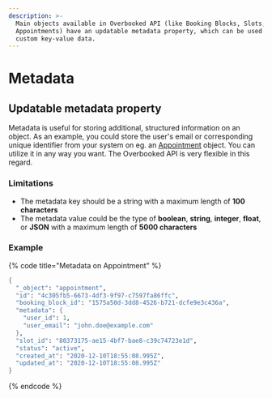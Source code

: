 ```yaml
---
description: >-
  Main objects available in Overbooked API (like Booking Blocks, Slots,
  Appointments) have an updatable metadata property, which can be used to attach
  custom key-value data.
---
```


# Metadata

## Updatable metadata property

Metadata is useful for storing additional, structured information on an object. As an example, you could store the user's email or corresponding unique identifier from your system on eg. an [Appointment](resources/appointment/) object. You can utilize it in any way you want. The Overbooked API is very flexible in this regard.

### Limitations

* The metadata key should be a string with a maximum length of **100 characters**
* The metadata value could be the type of **boolean**, **string**, **integer**, **float**, or **JSON** with a maximum length of **5000 characters**

### Example

{% code title="Metadata on Appointment" %}
```scheme
{
  "_object": "appointment",
  "id": "4c305fb5-6673-4df3-9f97-c7597fa86ffc",
  "booking_block_id": "1575a50d-3dd8-4526-b721-dcfe9e3c436a",
  "metadata": {
    "user_id": 1,
    "user_email": "john.doe@example.com"
  },
  "slot_id": "80373175-ae15-4bf7-bae8-c39c74723e1d",
  "status": "active",
  "created_at": "2020-12-10T18:55:08.995Z",
  "updated_at": "2020-12-10T18:55:08.995Z"
}
```
{% endcode %}

